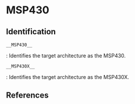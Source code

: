 # MSP430

## Identification

`__MSP430__`

: Identifies the target architecture as the MSP430.

`__MSP430X__`

: Identifies the target architecture as the MSP430X.

## References

<!---
<gcc/config/msp430/msp430.h>

#define TARGET_CPU_CPP_BUILTINS()		\
  do						\
    {						\
      builtin_define ("NO_TRAMPOLINES");	\
      builtin_define ("__MSP430__"); 		\
      builtin_define (msp430_mcu_name ());	\
      if (msp430x)				\
	{					\
	  builtin_define ("__MSP430X__");	\
	  builtin_assert ("cpu=MSP430X");	\
	  if (TARGET_LARGE)			\
	    builtin_define ("__MSP430X_LARGE__");	\
	}					\
      else					\
	builtin_assert ("cpu=MSP430"); 		\
    }						\
  while (0)
--->